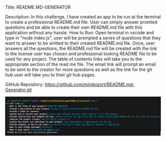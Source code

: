 Title: 
README.MD-GENERATOR


Description:
In this challenge, I have created an app to be run at the terminal to create a professional README.md file. User can simply answer promted questions and be able to create their own README.md file with this application without any hassle.
How to Run:
Open terminal in vscode and type in "node index.js", user will be prompted a series of questions that they want to answer to be writted to their created README.md file. Once, user answers all the questions, the README.md file will be created with the link to the license user has chosen and professional looking README file to be used for any project. The table of contents links will take you to the appropriate section of the read me file. The email link will prompt an email to be sent to the creator for more questions as well as the link for the git hub user will take you to their git hub pages.

GitHub Repository: https://github.com/minikozort/README.md-Generator.git

![alt text](README-GENERATOR.PNG)





